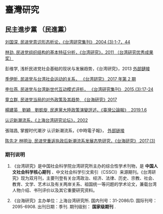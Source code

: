 # 臺灣研究

## 民主進步黨 （民進黨）

[刘国深, 民进党意识形态析论，《台湾研究集刊》,2004,(3):1-7，44](./民进党意识形态析论.pdf)

[林劲, 民进党组织结构的基本特征分析，《台湾研究》，2011 （台湾研究优秀成果奖）](./民进党组织结构的基本特征分析.pdf)

彭维学, 浅析民进党社会基础的现状与发展趋势，《台湾研究》，2013 [外部鏈接](http://cass.its.taiwan.cn/zjlc/pwx/201407/t20140731_6794175.htm)

[季伊昕, 民进党与台湾社会运动的关系， 《台湾研究》 2017 年第 2 期](./民进党与台湾社会运动的关系_季伊昕.pdf)

[李仕燕, 民进党与台湾新世代互动模式评析， 《台湾研究集刊》,2015,(3):17-24](./民进党与台湾新世代互动模式评析.pdf)

[童立群, 民进党当局的对外政策及其趋势, 《台海研究》2017](./民进党当局的对外政策及其趋势.pdf)

[楊建英　劉穎　劉凱旋, 民進黨大陸政策演變評述，《臺灣公論報》, 2019.1.6](./民進黨大陸政策演變評述.md)

[认识新潮流系，《上海台湾研究论坛》，2002](./认识新潮流系.md)

張瑞昌, 掌握时代潮汐 认识新潮流系，《中時電子報》， [外部链接](https://forums.chinatimes.com/special/DPP_new/lead_1.htm)

[陈先才 林明治, 民进党重返执政后新潮流系发展态势研究，《台海研究》,2017,(3)](./民进党重返执政后新潮流系发展态势研究.pdf)

### 期刊说明
1. 《台湾研究》是中国社会科学院台湾研究所主办的综合性学术刊物，是 __中国人文社会科学核心期刊__ 、中文社会科学引文索引（CSSCI）来源期刊。《台湾研究》现为双月刊，主要刊登有关台湾政治、经济、法律、历史、宗教、社会、教育、文学、艺术以及有关两岸关系、祖国统一等问题的学术论文，兼载台湾人物介绍、书刊评价以及其它重要研究资料。

2. 《台海研究》主办单位：上海台湾研究所. 国内刊号：31-2086/D. 国际刊号： 2095-6908. 出刊日期：季刊. 期刊级别： __国家级期刊__ .
